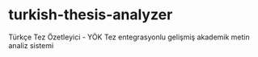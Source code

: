 # turkish-thesis-analyzer
 Türkçe Tez Özetleyici - YÖK Tez entegrasyonlu gelişmiş akademik metin analiz sistemi

